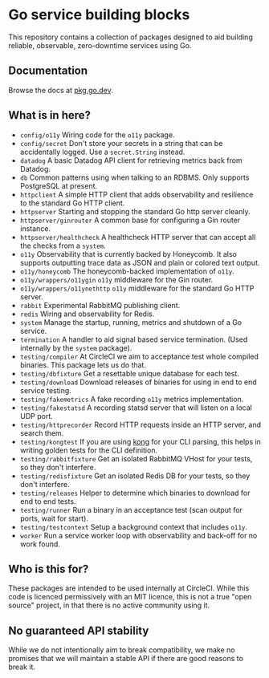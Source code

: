 # Go service building blocks
This repository contains a collection of packages designed to aid building
reliable, observable, zero-downtime services using Go.

## Documentation

Browse the docs at [pkg.go.dev](https://pkg.go.dev/github.com/circleci/ex).

## What is in here?
- `config/o11y` Wiring code for the `o11y` package.
- `config/secret` Don't store your secrets in a string that can be accidentally logged.
  Use a `secret.String` instead.
- `datadog` A basic Datadog API client for retrieving metrics back from Datadog.
- `db` Common patterns using when talking to an RDBMS. Only supports PostgreSQL at present.
- `httpclient` A simple HTTP client that adds observability and resilience to the standard
  Go HTTP client.
- `httpserver` Starting and stopping the standard Go http server cleanly.
- `httpserver/ginrouter` A common base for configuring a Gin router instance.
- `httpserver/healthcheck` A healthcheck HTTP server that can accept all the checks from a `system`.
- `o11y` Observability that is currently backed by Honeycomb. It also supports outputting
  trace data as JSON and plain or colored text output.
- `o11y/honeycomb` The honeycomb-backed implementation of `o11y`.
- `o11y/wrappers/o11ygin` `o11y` middleware for the Gin router.
- `o11y/wrappers/o11ynethttp` `o11y` middleware for the standard Go HTTP server.
- `rabbit` Experimental RabbitMQ publishing client.
- `redis` Wiring and observability for Redis.
- `system` Manage the startup, running, metrics and shutdown of a Go service.
- `termination` A handler to aid signal based service termination. (Used internally by
  the `system` package).
- `testing/compiler` At CircleCI we aim to acceptance test whole compiled binaries. This
  package lets us do that.
- `testing/dbfixture` Get a resettable unique database for each test.
- `testing/download` Download releases of binaries for using in end to end service testing.
- `testing/fakemetrics` A fake recording `o11y` metrics implementation.
- `testing/fakestatsd` A recording statsd server that will listen on a local UDP port.
- `testing/httprecorder` Record HTTP requests inside an HTTP server, and search them.
- `testing/kongtest` If you are using [kong](https://github.com/alecthomas/kong) for your
  CLI parsing, this helps in writing golden tests for the CLI definition.
- `testing/rabbitfixture` Get an isolated RabbitMQ VHost for your tests, so they don't interfere.
- `testing/redisfixture` Get an isolated Redis DB for your tests, so they don't interfere.
- `testing/releases` Helper to determine which binaries to download for end to end tests.
- `testing/runner` Run a binary in an acceptance test (scan output for ports, wait for start). 
- `testing/testcontext` Setup a background context that includes `o11y`.
- `worker` Run a service worker loop with observability and back-off for no work found.

## Who is this for?
These packages are intended to be used internally at CircleCI. While this code is licenced
permissively with an MIT licence, this is not a true "open source" project, in that there is
no active community using it. 

## No guaranteed API stability
While we do not intentionally aim to break compatibility, we make no promises that we will
maintain a stable API if there are good reasons to break it.
